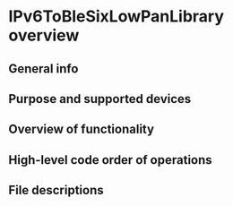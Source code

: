 # IPv6ToBleSixLowPanLibrary overview

## General info



## Purpose and supported devices



## Overview of functionality



## High-level code order of operations



## File descriptions